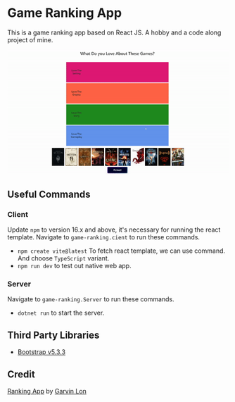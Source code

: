 # Game Ranking App

This is a game ranking app based on React JS. A hobby and a code along project of mine.

![What do you love about the game](/readme-img/game-ranking.gif)

## Useful Commands

### Client

Update `npm` to version 16.x and above, it's necessary for running the react template.
Navigate to `game-ranking.cient` to run these commands.

- `npm create vite@latest` To fetch react template, we can use command. And choose `TypeScript` variant.
- `npm run dev` to test out native web app.

### Server

Navigate to `game-ranking.Server` to run these commands.

- `dotnet run` to start the server.

## Third Party Libraries

- [Bootstrap v5.3.3](https://getbootstrap.com/)

## Credit

[Ranking App](https://github.com/GavinLonDigital/RankingApp) by [Garvin Lon](https://github.com/GavinLonDigital)

